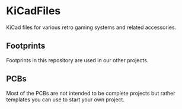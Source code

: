 # KiCadFiles
KiCad files for various retro gaming systems and related accessories.

## Footprints
Footprints in this repository are used in our other projects.

## PCBs
Most of the PCBs are not intended to be complete projects but rather templates you can use to start your own project.
